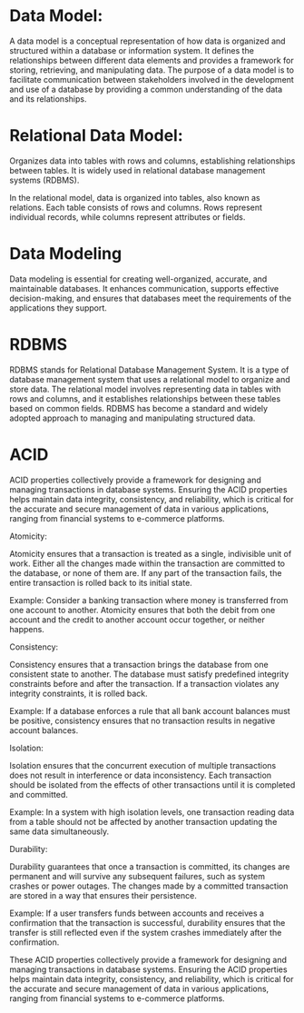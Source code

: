 # Data Model:

A data model is a conceptual representation of how data is organized and structured within a database or information system. It defines the relationships between different data elements and provides a framework for storing, retrieving, and manipulating data. The purpose of a data model is to facilitate communication between stakeholders involved in the development and use of a database by providing a common understanding of the data and its relationships.

# Relational Data Model: 

Organizes data into tables with rows and columns, establishing relationships between tables. It is widely used in relational database management systems (RDBMS).

In the relational model, data is organized into tables, also known as relations. Each table consists of rows and columns. Rows represent individual records, while columns represent attributes or fields.

# Data Modeling

Data modeling is essential for creating well-organized, accurate, and maintainable databases. It enhances communication, supports effective decision-making, and ensures that databases meet the requirements of the applications they support.

# RDBMS

RDBMS stands for Relational Database Management System. It is a type of database management system that uses a relational model to organize and store data. The relational model involves representing data in tables with rows and columns, and it establishes relationships between these tables based on common fields. RDBMS has become a standard and widely adopted approach to managing and manipulating structured data.




# ACID

ACID properties collectively provide a framework for designing and managing transactions in database systems. Ensuring the ACID properties helps maintain data integrity, consistency, and reliability, which is critical for the accurate and secure management of data in various applications, ranging from financial systems to e-commerce platforms.

Atomicity:

Atomicity ensures that a transaction is treated as a single, indivisible unit of work. Either all the changes made within the transaction are committed to the database, or none of them are. If any part of the transaction fails, the entire transaction is rolled back to its initial state.

Example: Consider a banking transaction where money is transferred from one account to another. Atomicity ensures that both the debit from one account and the credit to another account occur together, or neither happens.

Consistency:

Consistency ensures that a transaction brings the database from one consistent state to another. The database must satisfy predefined integrity constraints before and after the transaction. If a transaction violates any integrity constraints, it is rolled back.

Example: If a database enforces a rule that all bank account balances must be positive, consistency ensures that no transaction results in negative account balances.

Isolation:

Isolation ensures that the concurrent execution of multiple transactions does not result in interference or data inconsistency. Each transaction should be isolated from the effects of other transactions until it is completed and committed.

Example: In a system with high isolation levels, one transaction reading data from a table should not be affected by another transaction updating the same data simultaneously.

Durability:

Durability guarantees that once a transaction is committed, its changes are permanent and will survive any subsequent failures, such as system crashes or power outages. The changes made by a committed transaction are stored in a way that ensures their persistence.

Example: If a user transfers funds between accounts and receives a confirmation that the transaction is successful, durability ensures that the transfer is still reflected even if the system crashes immediately after the confirmation.

These ACID properties collectively provide a framework for designing and managing transactions in database systems. Ensuring the ACID properties helps maintain data integrity, consistency, and reliability, which is critical for the accurate and secure management of data in various applications, ranging from financial systems to e-commerce platforms.

